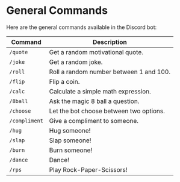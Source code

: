 # General Commands

Here are the general commands available in the Discord bot:

| Command      | Description                                      |
|--------------|--------------------------------------------------|
| `/quote`     | Get a random motivational quote.                 |
| `/joke`      | Get a random joke.                               |
| `/roll`      | Roll a random number between 1 and 100.         |
| `/flip`      | Flip a coin.                                    |
| `/calc`      | Calculate a simple math expression.              |
| `/8ball`     | Ask the magic 8 ball a question.                |
| `/choose`    | Let the bot choose between two options.          |
| `/compliment`| Give a compliment to someone.                     |
| `/hug`       | Hug someone!                                     |
| `/slap`      | Slap someone!                                    |
| `/burn`      | Burn someone!                                    |
| `/dance`     | Dance!                                          |
| `/rps`       | Play Rock-Paper-Scissors!                        |
